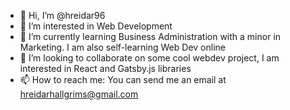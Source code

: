 - 👋 Hi, I’m @hreidar96
- 👀 I’m interested in Web Development
- 🌱 I’m currently learning Business Administration with a minor in Marketing. I am also self-learning Web Dev online
- 💞️ I’m looking to collaborate on some cool webdev project, I am interested in React and Gatsby.js libraries
- 📫 How to reach me: You can send me an email at hreidarhallgrims@gmail.com

<!---
hreidar96/hreidar96 is a ✨ special ✨ repository because its `README.md` (this file) appears on your GitHub profile.
You can click the Preview link to take a look at your changes.
--->
